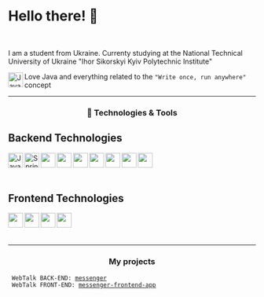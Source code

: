 # Hello there! 👋

<br/>

I am a student from Ukraine. Currenty studying at the National Technical University of Ukraine "Ihor Sikorskyi Kyiv Polytechnic Institute"

<img align="left" alt="Java" width="30px" src="https://cdn.jsdelivr.net/gh/devicons/devicon/icons/java/java-original.svg"/> Love Java and everything related to the `"Write once, run anywhere"` concept

---

<div align="center">
  <h3>🔧 Technologies & Tools</h3>
</div>

## Backend Technologies

<img align="left" alt="Java" width="30px" src="https://cdn.jsdelivr.net/gh/devicons/devicon/icons/java/java-original.svg"/>
<img align="left" alt="Spring" width="30px" src="https://cdn.jsdelivr.net/gh/devicons/devicon@latest/icons/spring/spring-original.svg" />
<img align="left" width="30px" src="https://cdn.jsdelivr.net/gh/devicons/devicon@latest/icons/hibernate/hibernate-original.svg" />
<img align="left" width="30px" src="https://cdn.jsdelivr.net/gh/devicons/devicon@latest/icons/maven/maven-original.svg" />
<img align="left" width="30px" src="https://cdn.jsdelivr.net/gh/devicons/devicon@latest/icons/gradle/gradle-original.svg" />
<img align="left" width="30px" src="https://cdn.jsdelivr.net/gh/devicons/devicon@latest/icons/postgresql/postgresql-original.svg" />
<img align="left" width="30px" src="https://cdn.jsdelivr.net/gh/devicons/devicon@latest/icons/mysql/mysql-original.svg" />
<img align="left" width="30px" src="https://cdn.jsdelivr.net/gh/devicons/devicon@latest/icons/mongodb/mongodb-original.svg" />
<img align="left" width="30px" src="https://cdn.jsdelivr.net/gh/devicons/devicon@latest/icons/git/git-original.svg" />

<br/><br/><br/>

## Frontend Technologies

<img align="left" width="30px" src="https://cdn.jsdelivr.net/gh/devicons/devicon@latest/icons/html5/html5-original.svg" />
<img align="left" width="30px" src="https://cdn.jsdelivr.net/gh/devicons/devicon@latest/icons/css3/css3-original.svg" />
<img align="left" width="30px" src="https://cdn.jsdelivr.net/gh/devicons/devicon@latest/icons/javascript/javascript-original.svg" />
<img align="left" width="30px" src="https://cdn.jsdelivr.net/gh/devicons/devicon@latest/icons/react/react-original.svg" />

<br/><br/><br/>

---

<div align="center">
  <h3>My projects</h3>
</div>

<code> WebTalk BACK-END: [messenger](https://github.com/AndriiHliuza/messenger/tree/dev)</code><br>
<code> WebTalk FRONT-END: [messenger-frontend-app](https://github.com/AndriiHliuza/messenger-frontend-app/tree/dev)</code><br>
